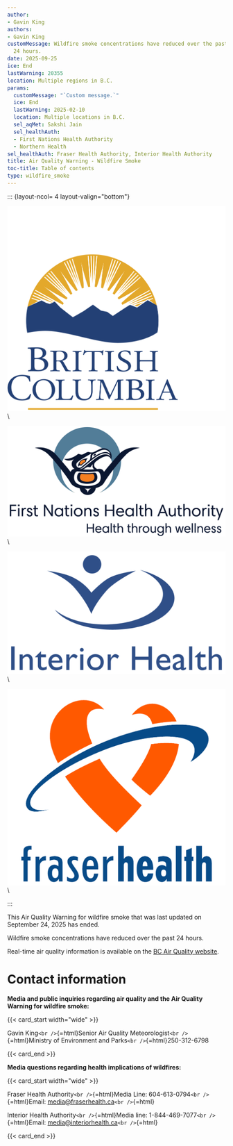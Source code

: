 ```yaml
---
author:
- Gavin King
authors:
- Gavin King
customMessage: Wildfire smoke concentrations have reduced over the past
  24 hours.
date: 2025-09-25
ice: End
lastWarning: 20355
location: Multiple regions in B.C.
params:
  customMessage: "`Custom message.`"
  ice: End
  lastWarning: 2025-02-10
  location: Multiple locations in B.C.
  sel_aqMet: Sakshi Jain
  sel_healthAuth:
  - First Nations Health Authority
  - Northern Health
sel_healthAuth: Fraser Health Authority, Interior Health Authority
title: Air Quality Warning - Wildfire Smoke
toc-title: Table of contents
type: wildfire_smoke
---
```


<!--
Copyright 2025 Province of British Columbia

This work is licensed under the Creative Commons Attribution 4.0 International License.
To view a copy of this license, visit http://creativecommons.org/licenses/by/4.0/.
-->
<!-- Logo header, the layout-col should be set based on number of logos including FHNA and BCGov-->
<!-- the trailing slash means the text in square brackets is alt text -->

::: {layout-ncol= 4 layout-valign="bottom"}

![Government of British Columbia logo](/assets/logo_BCID_V_RGB_pos.png)\

![First Nations Health Authority logo](/assets/logo_FNHA.png)\

![Interior Health Authority logo](/assets/logo_IH.png)\

![Fraser Health Authority logo](/assets/logo_FH.png)\

:::

This Air Quality Warning for wildfire smoke that was last updated on
September 24, 2025 has ended.

Wildfire smoke concentrations have reduced over the past 24 hours.

Real-time air quality information is available on the [BC Air Quality
website](https://gov.bc.ca/airqualityhealthindex).

# Contact information

**Media and public inquiries regarding air quality and the Air Quality
Warning for wildfire smoke:**

{{< card_start width="wide" >}}

Gavin King`<br />`{=html}Senior Air Quality
Meteorologist`<br />`{=html}Ministry of Environment and
Parks`<br />`{=html}250-312-6798

{{< card_end >}}

**Media questions regarding health implications of wildfires:**

{{< card_start width="wide" >}}

Fraser Health Authority`<br />`{=html}Media Line:
604-613-0794`<br />`{=html}Email: media@fraserhealth.ca`<br />`{=html}

Interior Health Authority`<br />`{=html}Media line:
1-844-469-7077`<br />`{=html}Email:
media@interiorhealth.ca`<br />`{=html}

{{< card_end >}}
